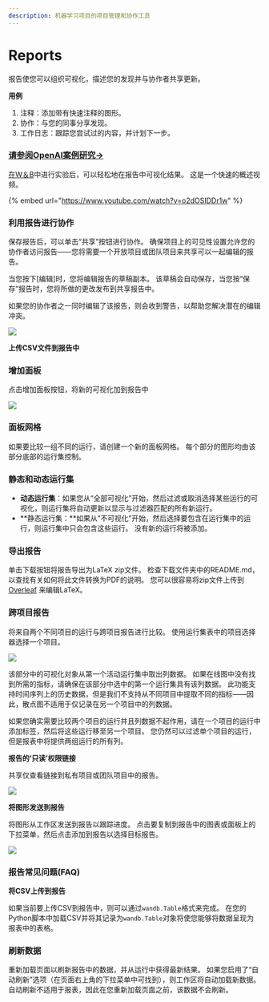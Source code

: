 ```yaml
---
description: 机器学习项目的项目管理和协作工具
---
```


# Reports

报告使您可以组织可视化，描述您的发现并与协作者共享更新。

**用例**

1. 注释：添加带有快速注释的图形。
2. 协作：与您的同事分享发现。
3. 工作日志：跟踪您尝试过的内容，并计划下一步。

###  [请参阅OpenAI案例研究→](https://wandb.ai/openai/published-work/Learning-Dexterity-End-to-End--VmlldzoxMTUyMDQ)

 [在W＆B](https://app.gitbook.com/@weights-and-biases/s/docs/~/drafts/-MKaPhwzNIegNuInaekR/quickstart)中进行实验后，可以轻松地在报告中可视化结果。 这是一个快速的概述视频。

{% embed url="https://www.youtube.com/watch?v=o2dOSIDDr1w" %}

### **利用报告进行协作**

保存报告后，可以单击“共享”按钮进行协作。 确保项目上的可见性设置允许您的协作者访问报告——您将需要一个开放项目或团队项目来共享可以一起编辑的报告。

当您按下\[编辑\]时，您将编辑报告的草稿副本。 该草稿会自动保存，当您按“保存”报告时，您将所做的更改发布到共享报告中。

如果您的协作者之一同时编辑了该报告，则会收到警告，以帮助您解决潜在的编辑冲突。

![](.gitbook/assets/collaborative-reports.gif)

**上传CSV文件到报告中**

### **增加面板**

点击增加面板按钮，将新的可视化加到报告中

![](https://downloads.intercomcdn.com/i/o/142935595/d1422f30460a39b8b4868885/image.png)

### **面板网格**

如果要比较一组不同的运行，请创建一个新的面板网格。 每个部分的图形均由该部分底部的运行集控制。

### **静态和动态运行集**

* **动态运行集**：如果您从“全部可视化”开始，然后过滤或取消选择某些运行的可视化，则运行集将自动更新以显示与过滤器匹配的所有新运行。
* **静态运行集：**如果从“不可视化”开始，然后选择要包含在运行集中的运行，则运行集中只会包含这些运行。 没有新的运行将被添加。

### **导出报告**

 单击下载按钮将报告导出为LaTeX zip文件。 检查下载文件夹中的README.md，以查找有关如何将此文件转换为PDF的说明。 您可以很容易将zip文件上传到 [Overleaf](https://www.overleaf.com/) 来编辑LaTeX。

### **跨项目报告**

将来自两个不同项目的运行与跨项目报告进行比较。 使用运行集表中的项目选择器选择一个项目。

![](.gitbook/assets/how-to-pick-a-different-project-to-draw-runs-from.gif)

该部分中的可视化对象从第一个活动运行集中取出列数据。 如果在线图中没有找到所需的指标，请确保在该部分中选中的第一个运行集具有该列数据。 此功能支持时间序列上的历史数据，但是我们不支持从不同项目中提取不同的指标——因此，散点图不适用于仅记录在另一个项目中的列数据。

如果您确实需要比较两个项目的运行并且列数据不起作用，请在一个项目的运行中添加标签，然后将这些运行移至另一个项目。 您仍然可以过滤单个项目的运行，但是报表中将提供两组运行的所有列。

**报告的‘只读’权限链接**

共享仅查看链接到私有项目或团队项目中的报告。

![](.gitbook/assets/share-view-only-link.gif)

**将图形发送到报告**

将图形从工作区发送到报告以跟踪进度。 点击要复制到报告中的图表或面板上的下拉菜单，然后点击添加到报告以选择目标报告。

![](.gitbook/assets/demo-export-to-existing-report%20%281%29.gif)



### **报告常见问题\(FAQ\)**

**将CSV上传到报告**

 如果当前要上传CSV到报告中，则可以通过`wandb.Table`格式来完成。 在您的Python脚本中加载CSV并将其记录为`wandb.Table`对象将使您能够将数据呈现为报表中的表格。

### **刷新数据**

重新加载页面以刷新报告中的数据，并从运行中获得最新结果。 如果您启用了“自动刷新”选项（在页面右上角的下拉菜单中可找到），则工作区将自动加载新数据。 自动刷新不适用于报表，因此在您重新加载页面之前，该数据不会刷新。

